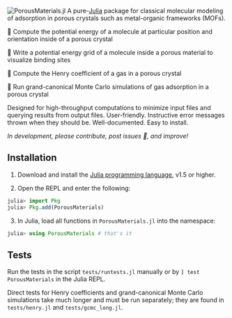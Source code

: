 ![PorousMaterials.jl](assets/PMlogo.png)
A pure-[Julia](https://julialang.org/) package for classical molecular modeling of adsorption in porous crystals such as metal-organic frameworks (MOFs).

🔨 Compute the potential energy of a molecule at particular position and orientation inside of a porous crystal

🔨 Write a potential energy grid of a molecule inside a porous material to visualize binding sites

🔨 Compute the Henry coefficient of a gas in a porous crystal

🔨 Run grand-canonical Monte Carlo simulations of gas adsorption in a porous crystal

Designed for high-throughput computations to minimize input files and querying results from output files. User-friendly. Instructive error messages thrown when they should be. Well-documented. Easy to install.

*In development, please contribute, post issues 🐛, and improve!*

## Installation

1. Download and install the [Julia programming language](https://julialang.org/), v1.5 or higher.

2. Open the REPL and enter the following:

```julia
julia> import Pkg
julia> Pkg.add(PorousMaterials)
```

3. In Julia, load all functions in `PorousMaterials.jl` into the namespace:

```julia
julia> using PorousMaterials # that's it
```

## Tests
Run the tests in the script `tests/runtests.jl` manually or by `] test PorousMaterials` in the Julia REPL.

Direct tests for Henry coefficients and grand-canonical Monte Carlo simulations take much longer and must be run separately; they are found in `tests/henry.jl` and `tests/gcmc_long.jl`.
